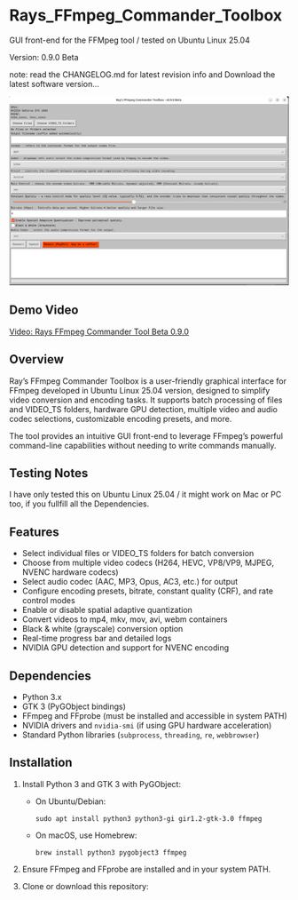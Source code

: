 # Rays_FFmpeg_Commander_Toolbox
GUI front-end for the FFMpeg tool / tested on Ubuntu Linux 25.04

Version: 0.9.0 Beta

note: read the CHANGELOG.md for latest revision info and Download the latest software version...

![Screenshot description](<Screenshot From 2025-08-24 14-17-21.png>)

## Demo Video

[Video: Rays FFmpeg Commander Tool Beta 0.9.0](https://www.youtube.com/watch?v=Hm3cHSqLoLc)


## Overview

Ray’s FFmpeg Commander Toolbox is a user-friendly graphical interface for FFmpeg developed in Ubuntu Linux 25.04 version, designed to simplify video conversion and encoding tasks. It supports batch processing of files and VIDEO_TS folders, hardware GPU detection, multiple video and audio codec selections, customizable encoding presets, and more.

The tool provides an intuitive GUI front-end to leverage FFmpeg’s powerful command-line capabilities without needing to write commands manually.

## Testing Notes

I have only tested this on Ubuntu Linux 25.04 / it might work on Mac or PC too, if you fullfill all the Dependencies.

## Features

- Select individual files or VIDEO_TS folders for batch conversion
- Choose from multiple video codecs (H264, HEVC, VP8/VP9, MJPEG, NVENC hardware codecs)
- Select audio codec (AAC, MP3, Opus, AC3, etc.) for output
- Configure encoding presets, bitrate, constant quality (CRF), and rate control modes
- Enable or disable spatial adaptive quantization
- Convert videos to mp4, mkv, mov, avi, webm containers
- Black & white (grayscale) conversion option
- Real-time progress bar and detailed logs
- NVIDIA GPU detection and support for NVENC encoding

## Dependencies

- Python 3.x
- GTK 3 (PyGObject bindings)
- FFmpeg and FFprobe (must be installed and accessible in system PATH)
- NVIDIA drivers and `nvidia-smi` (if using GPU hardware acceleration)
- Standard Python libraries (`subprocess`, `threading`, `re`, `webbrowser`)

## Installation

1. Install Python 3 and GTK 3 with PyGObject:
   - On Ubuntu/Debian:
     ```
     sudo apt install python3 python3-gi gir1.2-gtk-3.0 ffmpeg
     ```
   - On macOS, use Homebrew:
     ```
     brew install python3 pygobject3 ffmpeg
     ```

2. Ensure FFmpeg and FFprobe are installed and in your system PATH.

3. Clone or download this repository:

